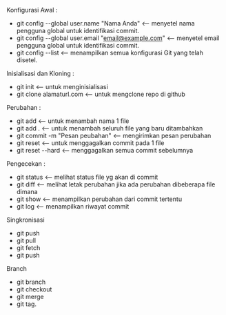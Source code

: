 Konfigurasi Awal :
- git config --global user.name "Nama Anda" <-- menyetel nama pengguna global untuk identifikasi commit.
- git config --global user.email "email@example.com" <-- menyetel email pengguna global untuk identifikasi commit.
- git config --list <-- menampilkan semua konfigurasi Git yang telah disetel.

Inisialisasi dan Kloning :
- git init <-- untuk menginisialisasi
- git clone alamaturl.com <-- untuk mengclone repo di github

Perubahan :
- git add <file> <-- untuk menambah nama 1 file
- git add . <-- untuk menambah seluruh file yang baru ditambahkan
- git commit -m "Pesan peubahan" <-- mengirimkan pesan perubahan
- git reset <file> <-- untuk menggagalkan commit pada 1 file
- git reset --hard <-- menggagalkan semua commit sebelumnya

Pengecekan :
- git status <-- melihat status file yg akan di commit
- git diff <-- melihat letak perubahan jika ada perubahan dibeberapa file dimana
- git show <-- menampilkan perubahan dari commit tertentu
- git log <-- menampilkan riwayat commit

Singkronisasi
- git push
- git pull
- git fetch
- git push

Branch
- git branch
- git checkout
- git merge
- git tag.